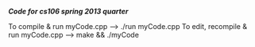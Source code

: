 ***Code for cs106 spring 2013 quarter***

To compile & run myCode.cpp --> ./run myCode.cpp
To edit, recompile & run myCode.cpp --> make && ./myCode
